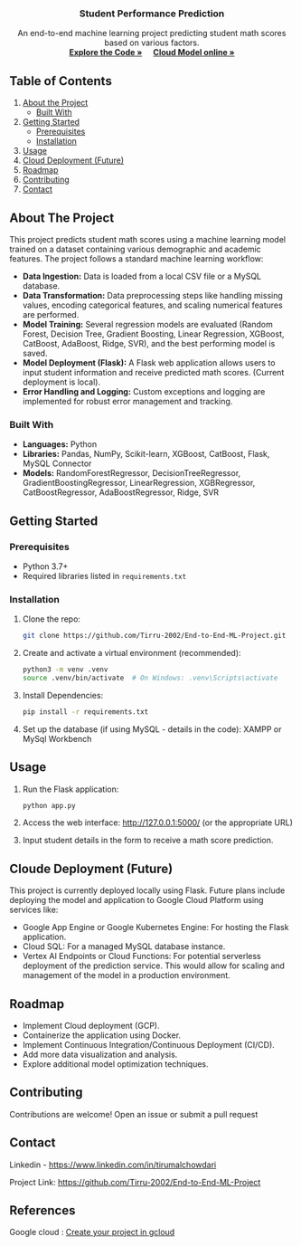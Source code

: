 <p align="center">
  <!-- <img src="preview/logo.png" alt="Logo" width="80" height="80"> -->

  <h3 align="center">Student Performance Prediction</h3>

  <p align="center">
    An end-to-end machine learning project predicting student math scores based on various factors.
    <br />
    <a href="https://github.com/Tirru-2002/End-to-End-ML-Project"><strong>Explore the Code »</strong></a>
    &nbsp; &nbsp;
    <a href="https://studentperformancemodel-1.et.r.appspot.com/"><strong>Cloud Model online »</strong></a>
  </p>
  
</p>



<!-- TABLE OF CONTENTS -->

## Table of Contents

1. [About the Project](#about-the-project)
    * [Built With](#built-with)
2. [Getting Started](#getting-started)
    * [Prerequisites](#prerequisites)
    * [Installation](#installation)
3. [Usage](#usage)
4. [Cloud Deployment (Future)](#cloud-deployment-future)
5. [Roadmap](#roadmap)
6. [Contributing](#contributing)
7. [Contact](#contact)



<!-- ABOUT THE PROJECT -->

## About The Project

This project predicts student math scores using a machine learning model trained on a dataset containing various demographic and academic features.  The project follows a standard machine learning workflow:

* **Data Ingestion:** Data is loaded from a local CSV file or a MySQL database.
* **Data Transformation:**  Data preprocessing steps like handling missing values, encoding categorical features, and scaling numerical features are performed.
* **Model Training:**  Several regression models are evaluated (Random Forest, Decision Tree, Gradient Boosting, Linear Regression, XGBoost, CatBoost, AdaBoost, Ridge, SVR), and the best performing model is saved.
* **Model Deployment (Flask):** A Flask web application allows users to input student information and receive predicted math scores.  (Current deployment is local).
* **Error Handling and Logging:** Custom exceptions and logging are implemented for robust error management and tracking.


### Built With

* **Languages:** Python
* **Libraries:** Pandas, NumPy, Scikit-learn, XGBoost, CatBoost, Flask, MySQL Connector
* **Models:**  RandomForestRegressor, DecisionTreeRegressor, GradientBoostingRegressor, LinearRegression, XGBRegressor, CatBoostRegressor, AdaBoostRegressor, Ridge, SVR



<!-- GETTING STARTED -->

## Getting Started


### Prerequisites

* Python 3.7+
* Required libraries listed in `requirements.txt`

### Installation

1. Clone the repo:
   ```bash
   git clone https://github.com/Tirru-2002/End-to-End-ML-Project.git
   ```
2. Create and activate a virtual environment (recommended):
    ```bash
    python3 -m venv .venv
    source .venv/bin/activate  # On Windows: .venv\Scripts\activate
    ```
3. Install Dependencies:
    ```bash
    pip install -r requirements.txt
    ```
4. Set up the database (if using MySQL - details in the code):
    XAMPP or MySql Workbench

## Usage

1.  Run the Flask application: 
    ```sh 
    python app.py 
    ```
2. Access the web interface: http://127.0.0.1:5000/ (or the appropriate URL)

3. Input student details in the form to receive a math score prediction.


## Cloude Deployment (Future)

  This project is currently deployed locally using Flask. Future plans include deploying the model and application to Google Cloud Platform using services like:

  * Google App Engine or Google Kubernetes Engine: For hosting the Flask application.
  * Cloud SQL: For a managed MySQL database instance.
  * Vertex AI Endpoints or Cloud Functions: For potential serverless deployment of the prediction service. This would allow for scaling and management of the model in a production environment.

## Roadmap
  * Implement Cloud deployment (GCP).
  * Containerize the application using Docker.
  * Implement Continuous Integration/Continuous Deployment (CI/CD).
  * Add more data visualization and analysis.
  * Explore additional model optimization techniques.

## Contributing

  Contributions are welcome! Open an issue or submit a pull request


## Contact

  Linkedin - https://www.linkedin.com/in/tirumalchowdari


  Project Link: https://github.com/Tirru-2002/End-to-End-ML-Project

## References 

  Google cloud : <a href="https://cloud.google.com/appengine/docs/standard/python3/building-app/creating-gcp-project?_gl=1*si9s8h*_up*MQ..&gclid=ba20476e2733106a0ea32023c7e5d8a6&gclsrc=3p.ds">Create your project in gcloud</a>


